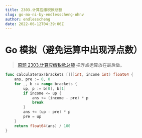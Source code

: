 ```yaml
---
title: 2303.计算应缴税款总额
slug: go-mo-ni-by-endlesscheng-ohnv
author: endlesscheng
date: 2022-06-12T04:39:06Z
---
```

# Go 模拟（避免运算中出现浮点数）
 
> [原题 2303.计算应缴税款总额](https://leetcode.cn/problems/calculate-amount-paid-in-taxes)
把浮点运算放在最后做。

```go
func calculateTax(brackets [][]int, income int) float64 {
	ans, pre := 0, 0
	for _, b := range brackets {
		up, p := b[0], b[1]
		if income <= up {
			ans += (income - pre) * p
			break
		}
		ans += (up - pre) * p
		pre = up
	}
	return float64(ans) / 100
}
```
